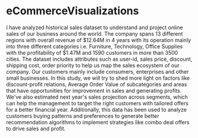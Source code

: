 # eCommerceVisualizations

I have analyzed historical sales dataset to understand and project online sales of our
business around the world. The company spans 13 different regions with overall revenue of $12.64M
in 4 years with its operation mainly into three different categories i.e. Furniture, Technology, Office
Supplies with the profitability of $1.47M and 1590 customers in more than 3500 cities. The dataset
includes attributes such as user-id, sales price, discount, shipping cost, order priority to help us map
the sales ecosystem of our company. Our customers mainly include consumers, enterprises and
other small businesses. In this study, we will try to shed more light on factors like discount-profit
relations, Average Order Value of subcategories and areas that have opportunities for improvement
in sales and generating profits. We've also estimated next year's sales projection across segments,
which can help the management to target the right customers with tailored offers for a better
financial year. Additionally, this data has been used to analyze customers buying patterns and
preferences to generate better recommendation algorithms to implement strategies like combo deal
offers to drive sales and profit.

